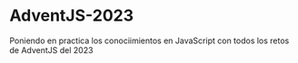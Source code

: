 # AdventJS-2023
Poniendo en practica los conociimientos en JavaScript con todos los retos de AdventJS del 2023
